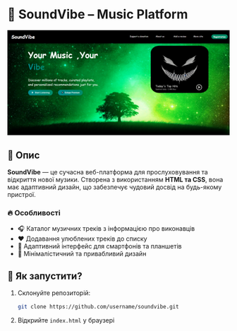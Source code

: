 # 🎵 SoundVibe – Music Platform

![Прев'ю сайту](image.png)

## 📖 Опис
**SoundVibe** — це сучасна веб-платформа для прослуховування та відкриття нової музики. Створена з використанням **HTML та CSS**, вона має адаптивний дизайн, що забезпечує чудовий досвід на будь-якому пристрої.

### 🔥 Особливості
- 🎧 Каталог музичних треків з інформацією про виконавців  
- ❤️ Додавання улюблених треків до списку
- 📱 Адаптивний інтерфейс для смартфонів та планшетів
- 🌈 Мінімалістичний та привабливий дизайн

## 🚀 Як запустити?
1. Склонуйте репозиторій:
   ```bash
   git clone https://github.com/username/soundvibe.git
   ```
2. Відкрийте `index.html` у браузері

